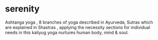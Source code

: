 # serenity
Ashtanga yoga , 8 branches of yoga described in Ayurveda, Sutras which are explained in Shastras , applying the necessity sections for individual needs in this kaliyug
yoga nurtures human body, mind & soul.
